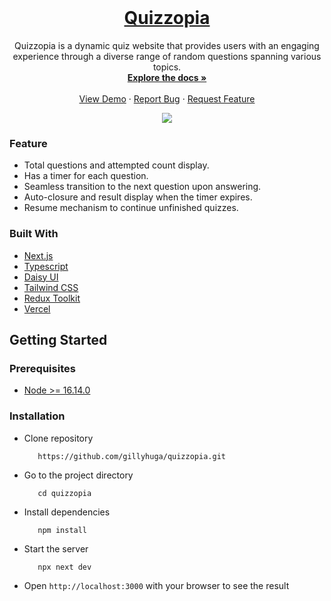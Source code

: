 <br />
<p align="center">
  <h1 align="center">
  <a href="https://quizzopia.gillyhuga.com/">
    Quizzopia
  </a>
  </h1>
  <p align="center">
    Quizzopia is a dynamic quiz website that provides users with an engaging experience through a diverse range of random questions spanning various topics.
    <br />
    <a href="https://github.com/gillyhuga/quizzopia"><strong>Explore the docs »</strong></a>
    <br />
    <br />
    <a href="https://quizzopia.gillyhuga.com/">View Demo</a>
    ·
    <a href="https://github.com/gillyhuga/quizzopia/issues">Report Bug</a>
    ·
    <a href="https://github.com/gillyhuga/quizzopia/issues">Request Feature</a>
  </p>
</p>

<p align="center">
  <img src="https://github-production-user-asset-6210df.s3.amazonaws.com/37680589/271860830-6aa8e60d-3006-4385-85f1-fd50bcfe3ec1.png"></img>
</p>

### Feature
- Total questions and attempted count display.
- Has a timer for each question.
- Seamless transition to the next question upon answering.
- Auto-closure and result display when the timer expires.
- Resume mechanism to continue unfinished quizzes.

### Built With
- [Next.js](https://nextjs.org/)
- [Typescript](https://www.typescriptlang.org/)
- [Daisy UI](https://daisyui.com/)
- [Tailwind CSS](https://tailwindcss.com/)
- [Redux Toolkit](https://redux-toolkit.js.org/)
- [Vercel](https://vercel.com/)
  
## Getting Started

### Prerequisites
- [Node >= 16.14.0](https://nodejs.org/en/)

### Installation
- Clone repository
  ```
     https://github.com/gillyhuga/quizzopia.git
  ```
- Go to the project directory
  ```
     cd quizzopia
  ```
- Install dependencies

  ```
     npm install
  ```
- Start the server
  ```
     npx next dev
  ```
- Open `http://localhost:3000` with your browser to see the result
